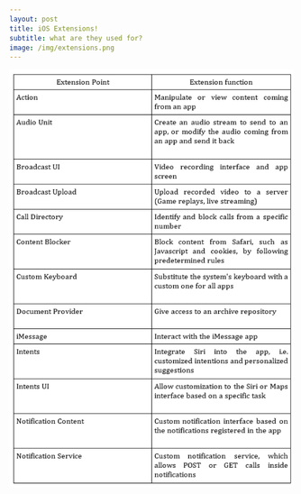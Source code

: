```yaml
---
layout: post
title: iOS Extensions!
subtitle: what are they used for?
image: /img/extensions.png
---
```

![image](../img/extensions.png)




 



 













